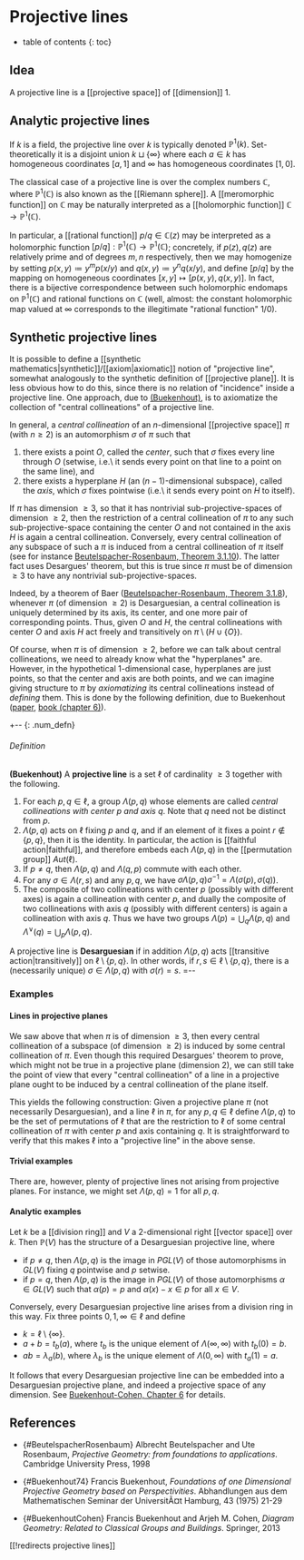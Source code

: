 # Projective lines

* table of contents
{: toc}

## Idea

A projective line is a [[projective space]] of [[dimension]] 1.

## Analytic projective lines

If $k$ is a field, the projective line over $k$ is typically denoted $\mathbb{P}^1(k)$.  Set-theoretically it is a disjoint union $k \sqcup \{\infty\}$ where each $a \in k$ has homogeneous coordinates $[a, 1]$ and $\infty$ has homogeneous coordinates $[1, 0]$.

The classical case of a projective line is over the complex numbers $\mathbb{C}$, where $\mathbb{P}^1(\mathbb{C})$ is also known as the [[Riemann sphere]]. A [[meromorphic function]] on $\mathbb{C}$ may be naturally interpreted as a [[holomorphic function]] $\mathbb{C} \to \mathbb{P}^1(\mathbb{C})$. 

In particular, a [[rational function]] $p/q \in \mathbb{C}(z)$ may be interpreted as a holomorphic function $[p/q]: \mathbb{P}^1(\mathbb{C}) \to \mathbb{P}^1(\mathbb{C})$; concretely, if $p(z), q(z)$ are relatively prime and of degrees $m, n$ respectively, then we may homogenize by setting $p(x, y) \coloneqq y^m p(x/y)$ and $q(x, y) \coloneqq y^n q(x/y)$, and define $[p/q]$ by the mapping on homogeneous coordinates $[x, y] \mapsto [p(x, y), q(x, y)]$. In fact, there is a bijective correspondence between such holomorphic endomaps on $\mathbb{P}^1(\mathbb{C})$ and rational functions on $\mathbb{C}$ (well, almost: the constant holomorphic map valued at $\infty$ corresponds to the illegitimate "rational function" $1/0$). 

## Synthetic projective lines

It is possible to define a [[synthetic mathematics|synthetic]]/[[axiom|axiomatic]] notion of "projective line", somewhat analogously to the synthetic definition of [[projective plane]].  It is less obvious how to do this, since there is no relation of "incidence" inside a projective line.  One approach, due to [(Buekenhout)](#Buekenhout74), is to axiomatize the collection of "central collineations" of a projective line.

In general, a *central collineation* of an $n$-dimensional [[projective space]] $\pi$ (with $n\ge 2$) is an automorphism $\sigma$ of $\pi$ such that

1. there exists a point $O$, called the *center*, such that $\sigma$ fixes every line through $O$ (setwise, i.e.\ it sends every point on that line to a point on the same line), and
2. there exists a hyperplane $H$ (an $(n-1)$-dimensional subspace), called the *axis*, which $\sigma$ fixes pointwise (i.e.\ it sends every point on $H$ to itself).

If $\pi$ has dimension $\ge 3$, so that it has nontrivial sub-projective-spaces of dimension $\ge 2$, then the restriction of a central collineation of $\pi$ to any such sub-projective-space containing the center $O$ and not contained in the axis $H$ is again a central collineation.  Conversely, every central collineation of any subspace of such a $\pi$ is induced from a central collineation of $\pi$ itself (see for instance [Beutelspacher-Rosenbaum, Theorem 3.1.10](#BeutelspacherRosenbaum)).  The latter fact uses Desargues' theorem, but this is true since $\pi$ must be of dimension $\ge 3$ to have any nontrivial sub-projective-spaces.

Indeed, by a theorem of Baer ([Beutelspacher-Rosenbaum, Theorem 3.1.8](#BeutelspacherRosenbaum)), whenever $\pi$ (of dimension $\ge 2$) is Desarguesian, a central collineation is uniquely determined by its axis, its center, and one more pair of corresponding points.  Thus, given $O$ and $H$, the central collineations with center $O$ and axis $H$ act freely and transitively on $\pi \setminus (H\cup \{O\})$.

Of course, when $\pi$ is of dimension $\ge 2$, before we can talk about central collineations, we need to already know what the "hyperplanes" are.  However, in the hypothetical 1-dimensional case, hyperplanes are just points, so that the center and axis are both points, and we can imagine giving structure to $\pi$ by *axiomatizing* its central collineations instead of *defining* them.  This is done by the following definition, due to Buekenhout ([paper](#Buekenhout74), [book (chapter 6)](#BuekenhoutCohen)).

+-- {: .num_defn}
###### Definition
**(Buekenhout)**
A **projective line** is a set $\ell$ of cardinality $\ge 3$ together with the following.

1. For each $p,q\in \ell$, a group $\Lambda(p,q)$ whose elements are called *central collineations with center $p$ and axis $q$*.  Note that $q$ need not be distinct from $p$.
1. $\Lambda(p,q)$ acts on $\ell$ fixing $p$ and $q$, and if an element of it fixes a point $r \notin \{p,q\}$, then it is the identity.  In particular, the action is [[faithful action|faithful]], and therefore embeds each $\Lambda(p,q)$ in the [[permutation group]] $Aut(\ell)$.
1. If $p\neq q$, then $\Lambda(p,q)$ and $\Lambda(q,p)$ commute with each other.
1. For any $\sigma\in\Lambda(r,s)$ and any $p,q$, we have $\sigma \Lambda(p,q) \sigma^{-1} = \Lambda(\sigma(p),\sigma(q))$.
1. The composite of two collineations with center $p$ (possibly with different axes) is again a collineation with center $p$, and dually the composite of two collineations with axis $q$ (possibly with different centers) is again a collineation with axis $q$.  Thus we have two groups $\Lambda(p) = \bigcup_q \Lambda(p,q)$ and $\Lambda^\vee(q) = \bigcup_p\Lambda(p,q)$.

A projective line is **Desarguesian** if in addition $\Lambda(p,q)$ acts [[transitive action|transitively]] on $\ell \setminus \{p,q\}$.  In other words, if $r,s\in \ell\setminus \{p,q\}$, there is a (necessarily unique) $\sigma\in\Lambda(p,q)$ with $\sigma(r)=s$.
=--

### Examples

#### Lines in projective planes

We saw above that when $\pi$ is of dimension $\ge 3$, then every central collineation of a subspace (of dimension $\ge 2$) is induced by some central collineation of $\pi$.  Even though this required Desargues' theorem to prove, which might not be true in a projective plane (dimension $2$), we can still take the point of view that every "central collineation" of a line in a projective plane ought to be induced by a central collineation of the plane itself.

This yields the following construction: Given a projective plane $\pi$ (not necessarily Desarguesian), and a line $\ell$ in $\pi$, for any $p,q\in \ell$ define $\Lambda(p,q)$ to be the set of permutations of $\ell$ that are the restriction to $\ell$ of some central collineation of $\pi$ with center $p$ and axis containing $q$.  It is straightforward to verify that this makes $\ell$ into a "projective line" in the above sense.

#### Trivial examples

There are, however, plenty of projective lines not arising from projective planes.  For instance, we might set $\Lambda(p,q) = 1$ for all $p,q$.

#### Analytic examples

Let $k$ be a [[division ring]] and $V$ a 2-dimensional right [[vector space]] over $k$.  Then $\mathbb{P}(V)$ has the structure of a Desarguesian projective line, where

* if $p\neq q$, then $\Lambda(p,q)$ is the image in $PGL(V)$ of those automorphisms in $GL(V)$ fixing $q$ pointwise and $p$ setwise.
* if $p= q$, then $\Lambda(p,q)$ is the image in $PGL(V)$ of those automorphisms $\alpha\in GL(V)$ such that $\alpha(p)=p$ and $\alpha(x)-x\in p$ for all $x\in V$.

Conversely, every Desarguesian projective line arises from a division ring in this way.  Fix three points $0,1,\infty \in \ell$ and define

* $k=\ell\setminus\{\infty\}$.
* $a+b = t_b(a)$, where $t_b$ is the unique element of $\Lambda(\infty,\infty)$ with $t_b(0)=b$.
* $a b = \lambda_a(b)$, where $\lambda_b$ is the unique element of $\Lambda(0,\infty)$ with $t_a(1)=a$.

It follows that every Desarguesian projective line can be embedded into a Desarguesian projective plane, and indeed a projective space of any dimension.  See [Buekenhout-Cohen, Chapter 6](#BuekenhoutCohen) for details.


## References

* {#BeutelspacherRosenbaum} Albrecht Beutelspacher and Ute Rosenbaum, *Projective Geometry: from foundations to applications*.  Cambridge University Press, 1998

* {#Buekenhout74} Francis Buekenhout, *Foundations of one Dimensional Projective Geometry based on Perspectivities*.  Abhandlungen aus dem Mathematischen Seminar der UniversitÃ¤t Hamburg, 43 (1975) 21-29

* {#BuekenhoutCohen} Francis Buekenhout and Arjeh M. Cohen, *Diagram Geometry: Related to Classical Groups and Buildings*.  Springer, 2013

[[!redirects projective lines]]
